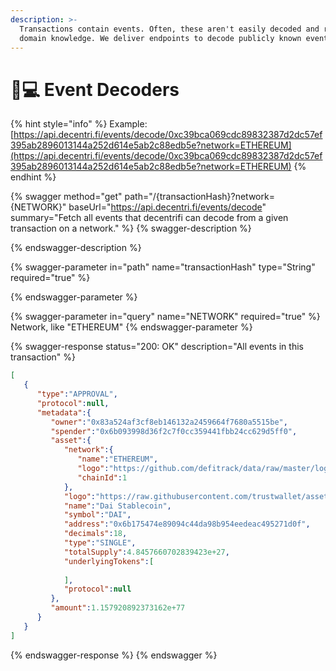 ```yaml
---
description: >-
  Transactions contain events. Often, these aren't easily decoded and require
  domain knowledge. We deliver endpoints to decode publicly known events.
---
```


# 👩💻 Event Decoders



{% hint style="info" %}
Example: [https://api.decentri.fi/events/decode/0xc39bca069cdc89832387d2dc57ef395ab2896013144a252d614e5ab2c88edb5e?network=ETHEREUM](https://api.decentri.fi/events/decode/0xc39bca069cdc89832387d2dc57ef395ab2896013144a252d614e5ab2c88edb5e?network=ETHEREUM)
{% endhint %}

{% swagger method="get" path="/{transactionHash}?network={NETWORK}" baseUrl="https://api.decentri.fi/events/decode" summary="Fetch all events that decentrifi can decode from a given transaction on a network." %}
{% swagger-description %}

{% endswagger-description %}

{% swagger-parameter in="path" name="transactionHash" type="String" required="true" %}

{% endswagger-parameter %}

{% swagger-parameter in="query" name="NETWORK" required="true" %}
Network, like "ETHEREUM"
{% endswagger-parameter %}

{% swagger-response status="200: OK" description="All events in this transaction" %}
```json
[
   {
      "type":"APPROVAL",
      "protocol":null,
      "metadata":{
         "owner":"0x83a524af3cf8eb146132a2459664f7680a5515be",
         "spender":"0x6b093998d36f2c7f0cc359441fbb24cc629d5ff0",
         "asset":{
            "network":{
               "name":"ETHEREUM",
               "logo":"https://github.com/defitrack/data/raw/master/logo/network/ethereum.png",
               "chainId":1
            },
            "logo":"https://raw.githubusercontent.com/trustwallet/assets/master/blockchains/ethereum/assets/0x6B175474E89094C44Da98b954EedeAC495271d0F/logo.png",
            "name":"Dai Stablecoin",
            "symbol":"DAI",
            "address":"0x6b175474e89094c44da98b954eedeac495271d0f",
            "decimals":18,
            "type":"SINGLE",
            "totalSupply":4.8457660702839423e+27,
            "underlyingTokens":[
               
            ],
            "protocol":null
         },
         "amount":1.157920892373162e+77
      }
   }
]
```
{% endswagger-response %}
{% endswagger %}
